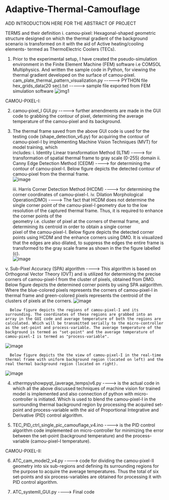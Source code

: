 # Adaptive-Thermal-Camouflage
ADD INTRODUCTION HERE FOR THE ABSTRACT OF PROJECT

TERMS and their definition
  i. camou-pixel: Hexagonal-shaped geometric structure designed on which the thermal gradient of the background scenario is transformed on it with the aid of Active heating/cooling elements- termed as ThermoElectric Coolers (TECs). 

1.  Prior to the experimental setup, I have created the pseudo-simulation environment in the Finite Element Machine (FEM) software i.e COMSOL Multiphysics. And written the sample code in Python, for viewing the thermal gradient developed on the surface of camou-pixel.
    cam_plate_thermal_pattern_visualization.py -----> PYTHON file  
    hex_grids_data(20 sec).txt -----> sample file exported from FEM simulation software
   ![img1](https://github.com/RajaAhsan97/Adaptive-Thermal-Camouflage/assets/155144523/298e3e8b-9a45-4ec2-9da4-b0baaa691ffb)

CAMOU-PIXEL-I:

2.  camou-pixel_I GUI.py  ----->   further amendments are made in the GUI code to grabbing the contour of pixel, determining the average temperature of the camou-pixel and its background.

3.  The thermal frame saved from the above GUI code is used for the testing code (shape_detection_v6.py) for acquiring the contour of camou-pixel-I by implementing Machine Vision Techniques (MVT) for model training, which   
    includes:
    i. Identity Linear transformation Method (ILTM) ----> for transformation of spatial thermal frame to gray scale (0-255) domain
    ii. Canny Edge Detection Method (CEDM) ----> for determining the contour of camou-pixel-I.
    Below figure depicts the detected contour of camou-pixel from the thermal frame.  
    ![image](https://github.com/RajaAhsan97/Adaptive-Thermal-Camouflage/assets/155144523/7ea353eb-63ac-4222-b923-17d799f07d43)

    iii. Harris Corner Detection Method (HCDM) ----> for determining the corner coordinates of camou-pixel-I.
    iv. Dilation Morphological Operation(DMO) ----> The fact that HCDM does not determine the single corner point of the camou-pixel-I geometry due to the low resolution of the captured thermal frame. Thus, it is required to enhance the corner points of the       
        geometry i.e. cluster of pixel at the corners of thermal frame, and determining its centroid in order to obtain a single corner   
        pixel of the camou-pixel-I.
        Below figure depicts the detected corner points using HCDM and the enhance corners using DMO. It is visualized that the edges are
        also dilated, to suppress the edges the entire frame is transformed to the gray scale frame as shown in the the figure labelled   
        (c).  
        ![image](https://github.com/RajaAhsan97/Adaptive-Thermal-Camouflage/assets/155144523/199c37b7-4641-4314-9530-190bd5699dcf)

   v. Sub-Pixel Accuracy (SPA) algorithm ----> This algorithm is based on Orthogonal Vector Theory (OVT) and is utilized for determining the precise corners of camou-pixel-I from the cluster of pixels, obtained from DMO. 
      Below figure depicts the determined corner points by using SPA aalgorithm. Where the blue-colored pixels represents the corners of camou-pixel-I in thermal frame and green-colored pixels represents the centroid of the clusters of pixels at the corners.
      ![image](https://github.com/RajaAhsan97/Adaptive-Thermal-Camouflage/assets/155144523/0f0e823d-d45e-4cea-8fbc-925d57ad765c)

      Below figure depicts the regions of camou-pixel-I and its surrounding. The coordinates of these regions are grabbed into an array in the GUI code and average temperature of both the regions are calculated. Which will be transmitted serially to the micro-controller as the set-point and process-variable. The average temperature of the background is termed as "set-point" and the average temperature of camou-pixel-I is termed as "process-variable".
  ![image](https://github.com/RajaAhsan97/Adaptive-Thermal-Camouflage/assets/155144523/3683afbc-0835-4391-8ae7-729546566372)


      Below figure depicts the the view of camou-pixel-I in the real-time thermal frame with uniform background region (located on left) and the real thermal background region (located on right).
  ![image](https://github.com/RajaAhsan97/Adaptive-Thermal-Camouflage/assets/155144523/3ccc6a0a-48bf-478f-8cb6-b5bb0ae48b1d)

4. xthermpyshowpyqt_(average_temps)v6.py ----> is the actual code in which all the above discussed techniques of machine vision for trained model is implemented and also connection of python with micro-controller is initiated. Which is used to blend the camou-pixel-I in the surrounding thermal background region by processing the acquired set-point and process-variable with the aid of Proportional Integrative and Derivative (PID) control algorithm.  

5. TEC_PID_ctrl_single_pic_camouflage_v4.ino  ----> is the PID control algorithm code implemented on micro-controller for minimizing the error between the set-point (background temperature) and the process-variable (camou-pixel-I temperature).

CAMOU-PIXEL-II:

6.  ATC_cam_model2_v4.py  ----> code for dividing the camou-pixel-II geometry into six sub-regions and defining its surrounding regions for the purpose to acquire the average temperatures. Thus the total of six set-points and six process-variables are obtained for processing it with PID control algorithm.   

7. ATC_systemII_GUI.py   ----> Final code 
